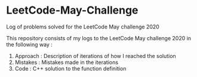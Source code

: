 # LeetCode-May-Challenge
Log of problems solved for the LeetCode May challenge 2020 

This repository consists of my logs to the LeetCode May challenge 2020 in the following way : 
1. Approach : Description of iterations of how I reached the solution
2. Mistakes : Mistakes made in the iterations
3. Code : C++ solution to the function definition
